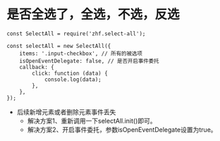 # 是否全选了，全选，不选，反选
```
const SelectAll = require('zhf.select-all');

const selectAll = new SelectAll({
    items: '.input-checkbox', // 所有的被选项
    isOpenEventDelegate: false, // 是否开启事件委托
    callback: {
        click: function (data) {
            console.log(data);
        },
    },
});
```
* 后续新增元素或者删除元素事件丢失
    - 解决方案1、重新调用一下selectAll.init()即可。
    - 解决方案2、开启事件委托，参数isOpenEventDelegate设置为true。

